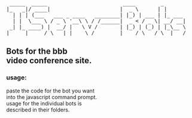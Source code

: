 <pre>
 _____  _____                        ____        _       
|_   _|/ ____|                      |  _ \      | |      
  | | | (___   ___ _ ____   ________| |_) | ___ | |_ ___ 
  | |  \___ \ / _ \ '__\ \ / /______|  _ < / _ \| __/ __|
 _| |_ ____) |  __/ |   \ V /       | |_) | (_) | |_\__ \
|_____|_____/ \___|_|    \_/        |____/ \___/ \__|___/
</pre>

## Bots for the bbb<br>video conference site.

### usage:

paste the code for the bot you want<br>
into the javascript command prompt.<br>
usage for the  individual  bots  is<br>
described in their folders.
